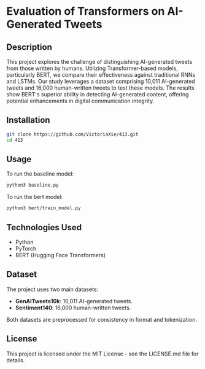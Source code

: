 
# Evaluation of Transformers on AI-Generated Tweets

## Description
This project explores the challenge of distinguishing AI-generated tweets from those written by humans. Utilizing Transformer-based models, particularly BERT, we compare their effectiveness against traditional RNNs and LSTMs. Our study leverages a dataset comprising 10,011 AI-generated tweets and 16,000 human-written tweets to test these models. The results show BERT's superior ability in detecting AI-generated content, offering potential enhancements in digital communication integrity.

## Installation

```bash
git clone https://github.com/VictoriaXie/413.git
cd 413
```

## Usage

To run the baseline model:

```bash
python3 baseline.py
```

To run the bert model:

```bash
python3 bert/train_model.py
```

## Technologies Used

- Python
- PyTorch
- BERT (Hugging Face Transformers)

## Dataset

The project uses two main datasets:
- **GenAITweets10k**: 10,011 AI-generated tweets.
- **Sentiment140**: 16,000 human-written tweets. 

Both datasets are preprocessed for consistency in format and tokenization.

## License

This project is licensed under the MIT License - see the LICENSE.md file for details.

